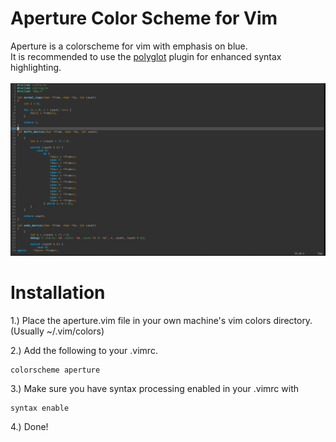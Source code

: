# Aperture Color Scheme for Vim
Aperture is a colorscheme for vim with emphasis on blue. <br />
It is recommended to use the [polyglot](https://github.com/sheerun/vim-polyglot) plugin for enhanced syntax highlighting. <br /> <br />
![Screenshot](Aperture.png)

# Installation
1.) Place the aperture.vim file in your own machine's vim colors directory. (Usually ~/.vim/colors)

2.) Add the following to your .vimrc.
```
colorscheme aperture
```

3.) Make sure you have syntax processing enabled in your .vimrc with 
```
syntax enable
```

4.) Done!
